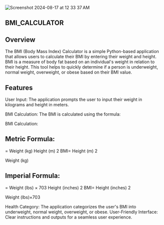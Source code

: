 ![Screenshot 2024-08-17 at 12 33 37 AM](https://github.com/user-attachments/assets/9a6ded35-84b1-4484-a4a0-2341983a709c)




<h2>BMI_CALCULATOR</h2>


Overview
--------

The BMI (Body Mass Index) Calculator is a simple Python-based application that allows users to calculate their BMI by entering their weight and height. BMI is a measure of body fat based on an individual's weight in relation to their height. This tool helps to quickly determine if a person is underweight, normal weight, overweight, or obese based on their BMI value.

Features
---------

User Input: The application prompts the user to input their weight in kilograms and height in meters.

BMI Calculation: The BMI is calculated using the formula:  

BMI Calculation:

Metric Formula: 
---------------


=
Weight (kg)
Height (m)
2
BMI= 
Height (m) 
2
 
Weight (kg) 
​
 
Imperial Formula:
-----------------


=
Weight (lbs)
×
703
Height (inches)
2
BMI= 
Height (inches) 
2
 
Weight (lbs)×703
​
 
Health Category: The application categorizes the user's BMI into underweight, normal weight, overweight, or obese.
User-Friendly Interface: Clear instructions and outputs for a seamless user experience.
